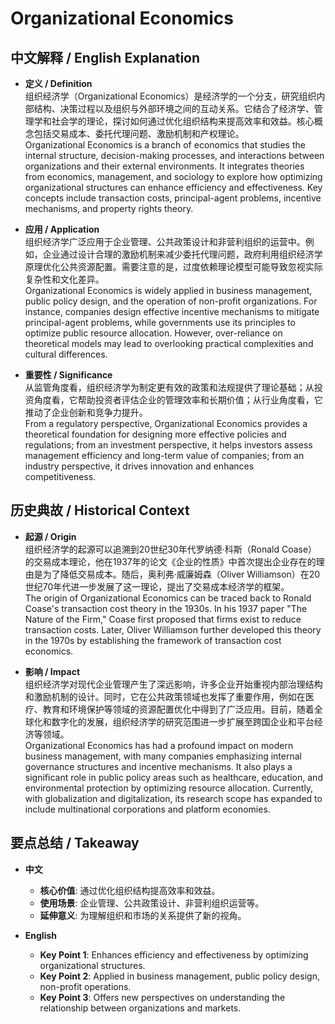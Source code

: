 # Organizational Economics

## 中文解释 / English Explanation

* **定义 / Definition**  
  组织经济学（Organizational Economics）是经济学的一个分支，研究组织内部结构、决策过程以及组织与外部环境之间的互动关系。它结合了经济学、管理学和社会学的理论，探讨如何通过优化组织结构来提高效率和效益。核心概念包括交易成本、委托代理问题、激励机制和产权理论。  
  Organizational Economics is a branch of economics that studies the internal structure, decision-making processes, and interactions between organizations and their external environments. It integrates theories from economics, management, and sociology to explore how optimizing organizational structures can enhance efficiency and effectiveness. Key concepts include transaction costs, principal-agent problems, incentive mechanisms, and property rights theory.

* **应用 / Application**  
  组织经济学广泛应用于企业管理、公共政策设计和非营利组织的运营中。例如，企业通过设计合理的激励机制来减少委托代理问题，政府利用组织经济学原理优化公共资源配置。需要注意的是，过度依赖理论模型可能导致忽视实际复杂性和文化差异。  
  Organizational Economics is widely applied in business management, public policy design, and the operation of non-profit organizations. For instance, companies design effective incentive mechanisms to mitigate principal-agent problems, while governments use its principles to optimize public resource allocation. However, over-reliance on theoretical models may lead to overlooking practical complexities and cultural differences.

* **重要性 / Significance**  
  从监管角度看，组织经济学为制定更有效的政策和法规提供了理论基础；从投资角度看，它帮助投资者评估企业的管理效率和长期价值；从行业角度看，它推动了企业创新和竞争力提升。  
  From a regulatory perspective, Organizational Economics provides a theoretical foundation for designing more effective policies and regulations; from an investment perspective, it helps investors assess management efficiency and long-term value of companies; from an industry perspective, it drives innovation and enhances competitiveness.

## 历史典故 / Historical Context

* **起源 / Origin**  
  组织经济学的起源可以追溯到20世纪30年代罗纳德·科斯（Ronald Coase）的交易成本理论，他在1937年的论文《企业的性质》中首次提出企业存在的理由是为了降低交易成本。随后，奥利弗·威廉姆森（Oliver Williamson）在20世纪70年代进一步发展了这一理论，提出了交易成本经济学的框架。  
  The origin of Organizational Economics can be traced back to Ronald Coase's transaction cost theory in the 1930s. In his 1937 paper "The Nature of the Firm," Coase first proposed that firms exist to reduce transaction costs. Later, Oliver Williamson further developed this theory in the 1970s by establishing the framework of transaction cost economics.

* **影响 / Impact**  
  组织经济学对现代企业管理产生了深远影响，许多企业开始重视内部治理结构和激励机制的设计。同时，它在公共政策领域也发挥了重要作用，例如在医疗、教育和环境保护等领域的资源配置优化中得到了广泛应用。目前，随着全球化和数字化的发展，组织经济学的研究范围进一步扩展至跨国企业和平台经济等领域。  
  Organizational Economics has had a profound impact on modern business management, with many companies emphasizing internal governance structures and incentive mechanisms. It also plays a significant role in public policy areas such as healthcare, education, and environmental protection by optimizing resource allocation. Currently, with globalization and digitalization, its research scope has expanded to include multinational corporations and platform economies.

## 要点总结 / Takeaway

* **中文**  
  - **核心价值**: 通过优化组织结构提高效率和效益。  
  - **使用场景**: 企业管理、公共政策设计、非营利组织运营等。  
  - **延伸意义**: 为理解组织和市场的关系提供了新的视角。

* **English**  
  - **Key Point 1**: Enhances efficiency and effectiveness by optimizing organizational structures.  
  - **Key Point 2**: Applied in business management, public policy design, non-profit operations.  
  - **Key Point 3**: Offers new perspectives on understanding the relationship between organizations and markets.